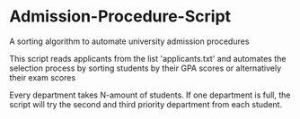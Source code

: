 # Admission-Procedure-Script
A sorting algorithm to automate university admission procedures

This script reads applicants from the list 'applicants.txt' and automates the selection process by sorting students by their GPA scores or alternatively their exam scores

Every department takes N-amount of students. If one department is full, the script will try the second and third priority department from each student.
